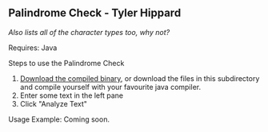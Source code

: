 ## Palindrome Check - Tyler Hippard
*Also lists all of the character types too, why not?*

Requires: Java

Steps to use the Palindrome Check
  1. [Download the compiled binary](https://github.com/JellyBlade/programming-examples/releases/palindrome), or download the files in this subdirectory and compile yourself with your favourite java compiler.
  2. Enter some text in the left pane
  3. Click "Analyze Text"
  
Usage Example: Coming soon.
